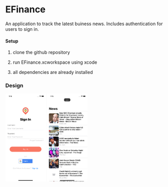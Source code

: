 # EFinance
An application to track the latest buiness news. Includes authentication for users to sign in.

#### Setup 
1. clone the github repository 

2. run EFinance.xcworkspace using xcode

3. all dependencies are already installed

### Design
<img src="https://github.com/ConnorDong/EFinance/blob/EFinance1.2/Simulator%20Screen%20Shot%20-%20iPhone%2011%20-%202021-05-08%20at%2013.14.50.png" width="25%" height="25%">
<img src="https://github.com/ConnorDong/EFinance/blob/EFinance1.2/Simulator%20Screen%20Shot%20-%20iPhone%2011%20-%202021-05-08%20at%2013.15.31.png" width="25%" height="25%">

